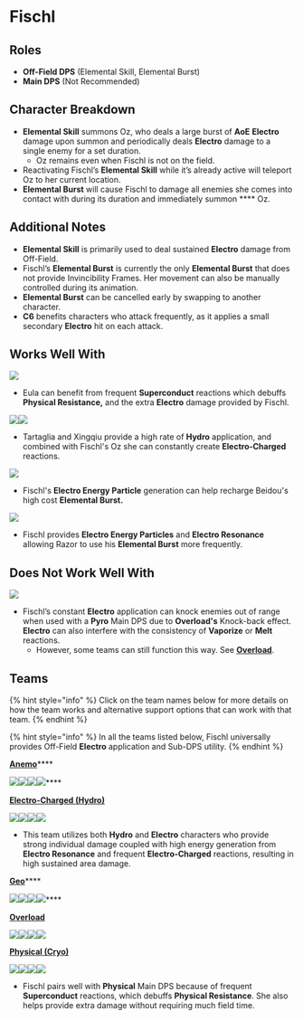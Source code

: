 # Fischl

## Roles

* **Off-Field DPS** (Elemental Skill, Elemental Burst)
* **Main DPS** (Not Recommended)

## Character Breakdown

* **Elemental Skill** summons Oz, who deals a large burst of **AoE** **Electro** damage upon summon and periodically deals **Electro** damage to a single enemy for a set duration.
  * Oz remains even when Fischl is not on the field.
* Reactivating Fischl’s **Elemental Skill** while it’s already active will teleport Oz to her current location.
* **Elemental Burst** will cause Fischl to damage all enemies she comes into contact with during its duration and immediately summon **** Oz.

## Additional Notes

* **Elemental Skill** is primarily used to deal sustained **Electro** damage from Off-Field.
* Fischl’s **Elemental Burst** is currently the only **Elemental Burst** that does not provide Invincibility Frames. Her movement can also be manually controlled during its animation.
* **Elemental Burst** can be cancelled early by swapping to another character.
* **C6** benefits characters who attack frequently, as it applies a small secondary **Electro** hit on each attack.

## Works Well With

![](../../.gitbook/assets/UI\_AvatarIcon\_Eula.png)

* Eula can benefit from frequent **Superconduct** reactions which debuffs **Physical Resistance,** and the extra **Electro** damage provided by Fischl.

![](../../.gitbook/assets/UI\_AvatarIcon\_Tartaglia.png)![](../../.gitbook/assets/UI\_AvatarIcon\_Xingqiu.png)

* Tartaglia and Xingqiu provide a high rate of **Hydro** application, and combined with Fischl's Oz she can constantly create **Electro-Charged** reactions.

![](../../.gitbook/assets/UI\_AvatarIcon\_Beidou.png)

* Fischl's **Electro Energy Particle** generation can help recharge Beidou's high cost **Elemental Burst.**

![](../../.gitbook/assets/UI\_AvatarIcon\_Razor.png)

* Fischl provides **Electro Energy Particles** and **Electro Resonance** allowing Razor to use his **Elemental Burst** more frequently.

## Does Not Work Well With

![](../../.gitbook/assets/Element\_Pyro.webp)

* Fischl’s constant **Electro** application can knock enemies out of range when used with a **Pyro** Main DPS due to **Overload's** Knock-back effect. **Electro** can also interfere with the consistency of **Vaporize** or **Melt** reactions.
  * However, some teams can still function this way. See [**Overload**](../../teams/overload.md).

## Teams

{% hint style="info" %}
Click on the team names below for more details on how the team works and alternative support options that can work with that team.
{% endhint %}

{% hint style="info" %}
In all the teams listed below, Fischl universally provides Off-Field **Electro** application and Sub-DPS utility.
{% endhint %}

[**Anemo**](https://genshinteambuilds.gitbook.io/teams/teams/anemo)****

****![](../../.gitbook/assets/UI\_AvatarIcon\_Xiao.png)****![](../../.gitbook/assets/UI\_AvatarIcon\_Sucrose.png)****![](../../.gitbook/assets/UI\_AvatarIcon\_Fischl.png)****![](../../.gitbook/assets/UI\_AvatarIcon\_Zhongli.png)****

****[**Electro-Charged (Hydro)**](../../teams/electro-charged-hydro.md)****

![](../../.gitbook/assets/UI\_AvatarIcon\_Tartaglia.png)![](../../.gitbook/assets/UI\_AvatarIcon\_Beidou.png)![](../../.gitbook/assets/UI\_AvatarIcon\_Fischl.png)![](../../.gitbook/assets/UI\_AvatarIcon\_Xingqiu.png)

* This team utilizes both **Hydro** and **Electro** characters who provide strong individual damage coupled with high energy generation from **Electro Resonance** and frequent **Electro-Charged** reactions, resulting in high sustained area damage.

[**Geo**](https://genshinteambuilds.gitbook.io/teams/teams/geo)****

****![](../../.gitbook/assets/UI\_AvatarIcon\_Ningguang.png)****![](../../.gitbook/assets/UI\_AvatarIcon\_Zhongli.png)****![](../../.gitbook/assets/UI\_AvatarIcon\_Fischl.png)****![](../../.gitbook/assets/UI\_AvatarIcon\_Bennett.png)****

[**Overload**](../../teams/overload.md)

![](../../.gitbook/assets/UI\_AvatarIcon\_Yoimiya.png)![](../../.gitbook/assets/UI\_AvatarIcon\_Fischl.png)![](../../.gitbook/assets/UI\_AvatarIcon\_Venti.png)![](../../.gitbook/assets/UI\_AvatarIcon\_Bennett.png)

[**Physical (Cryo)**](../../teams/physical-cryo.md)

![](../../.gitbook/assets/UI\_AvatarIcon\_Eula.png)![](../../.gitbook/assets/UI\_AvatarIcon\_Fischl.png)![](../../.gitbook/assets/UI\_AvatarIcon\_Zhongli.png)![](../../.gitbook/assets/UI\_AvatarIcon\_Diona.png)

* Fischl pairs well with **Physical** Main DPS because of frequent **Superconduct** reactions, which debuffs **Physical Resistance**. She also helps provide extra damage without requiring much field time.
